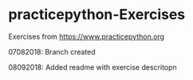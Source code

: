# practicepython-Exercises

Exercises from https://www.practicepython.org

07082018: Branch created

08092018: Added readme with exercise descritopn
